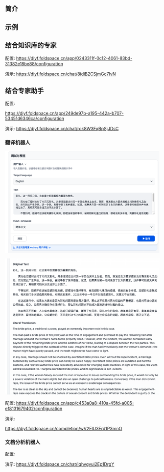## 简介

## 示例

## 结合知识库的专家


配置:
https://diyf.foldspace.cn/app/0243311f-0c12-4061-83bd-31382e18be88/configuration

演示:
https://diyf.foldspace.cn/chat/8idiB2CSjmGc7IvN

## 结合专家助手



配置:

https://diyf.foldspace.cn/app/249de97b-a195-442a-b707-53451d6346ca/configuration

演示:
https://diyf.foldspace.cn/chat/rok8W3FqBpSjJDsC

### 翻译机器人

![](attachments/Pasted%20image%2020250329164911.png)

![](attachments/Pasted%20image%2020250329164919.png)

配置:
https://diyf.foldspace.cn/app/c453a0a8-410a-45fd-a005-ef8131679402/configuration

演示:

https://diyf.foldspace.cn/completion/wV2ElU3Erd1P3mnO

### 文档分析机器人


配置:

演示:
https://diyf.foldspace.cn/chat/Iqhvgvui2Ep1DrgY

### 
